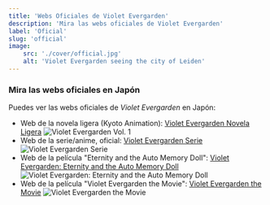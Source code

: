 ```yaml
---
title: 'Webs Oficiales de Violet Evergarden'
description: 'Mira las webs oficiales de Violet Evergarden'
label: 'Oficial'
slug: 'official'
image:
    src: './cover/official.jpg'
    alt: 'Violet Evergarden seeing the city of Leiden'
---
```


### Mira las webs oficiales en Japón
Puedes ver las webs oficiales de _Violet Evergarden_ en Japón:

- Web de la novela ligera (Kyoto Animation): [Violet Evergarden Novela Ligera](http://www.kyotoanimation.co.jp/books/violet/ "Violet Evergarden Novela Ligera")
    ![Violet Evergarden Vol. 1](@/images/violet-evergarden-volume1.jpg "Violet Evergarden Novela Ligera Vol. 1 Official Banner")
- Web de la serie/anime, oficial: [Violet Evergarden Serie](https://tv.violet-evergarden.jp/ "Violet Evergarden Serie")
    ![Violet Evergarden Serie](@/images/violet-evergarden-serie.jpg "Violet Evergarden Serie Official Banner")
- Web de la película "Eternity and the Auto Memory Doll": [Violet Evergarden: Eternity and the Auto Memory Doll](https://violet-evergarden.jp/sidestory/ "Violet Evergarden: Eternity and the Auto Memory Doll")
    ![Violet Evergarden: Eternity and the Auto Memory Doll](@/images/violet-evergarden-movie-memories.jpg "Violet Evergarden: Eternity and the Auto Memory Doll Official Banner")
- Web de la película "Violet Evergarden the Movie": [Violet Evergarden the Movie](https://violet-evergarden.jp/ "Violet Evergarden the Movie")
    ![Violet Evergarden the Movie](@/images/violet-evergarden-themovie.jpg)

